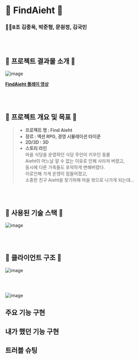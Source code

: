 # 🐷 FindAieht 🐷
### 👨‍👧8조 김종욱, 박준형, 문원정, 김국민

<br><br>


## 🥥 프로젝트 결과물 소개 🥥

![image](https://github.com/levell1/levell1.github.io/assets/96651722/85f0aaa8-0593-4518-abd2-4d4f60c42ac3)  

[**FindAieht 플레이 영상**](https://www.youtube.com/watch?v=OdmmBRaD1U4)

<br><br>

## 📜 프로젝트 개요 및 목표 📜​
> - **프로젝트 명 : Find Aieht**  
> - **장르 : 액션 RPG, 경영 시뮬레이션 타이쿤**  
> - **2D/3D : 3D**  
> - **스토리 라인**  
마을 식당을 운영하던 식당 주인이 키우던 동물   
Aieht이 어느날 알 수 없는 이유로 인해 사라져 버렸고,   
동시에 다른 가축들도 포악하게 변해버렸다.   
이로인해 가게 운영이 힘들어졌고,   
소중한 친구 Aieht을 찾기위해 마을 밖으로 나가게 되는데…  

<br><br>

## 📖 사용된 기술 스택 📖
![image](https://github.com/levell1/levell1.github.io/assets/96651722/cfd213ae-a907-4f4b-8195-3b0bf0a632af)


<br><br>

## 🧩 클라이언트 구조 🧩
![image](https://github.com/levell1/levell1.github.io/assets/96651722/c977863e-db5e-4a42-8f73-42f959770181)

<br><br>

![image](https://github.com/levell1/levell1.github.io/assets/96651722/ac873286-7608-4093-9ffe-d73bb74b089d)

## 주요 기능 구현

## 내가 했던 기능 구현

## 트러블 슈팅
